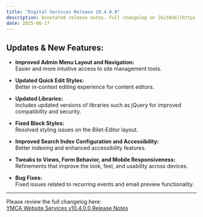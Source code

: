 ```yaml
---
title: "Digital Services Release 10.4.0.0"
description: Annotated release notes. Full changelog on [GitHub](https://github.com/YCloudYUSA/yusaopeny/releases/tag/10.4.0.0)
date: 2025-06-17
---
```


## Updates & New Features:

- **Improved Admin Menu Layout and Navigation:**  
Easier and more intuitive access to site management tools.

- **Updated Quick Edit Styles:**  
Better in-context editing experience for content editors.

- **Updated Libraries:**  
Includes updated versions of libraries such as jQuery for improved compatibility and security.

- **Fixed Block Styles:**  
Resolved styling issues on the Bilet-Editor layout.

- **Improved Search Index Configuration and Accessibility:**  
Better indexing and enhanced accessibility features.

- **Tweaks to Views, Form Behavior, and Mobile Responsiveness:**  
Refinements that improve the look, feel, and usability across devices.

- **Bug Fixes:**  
Fixed issues related to recurring events and email preview functionality.

---

Please review the full changelog here:  
[YMCA Website Services v10.4.0.0 Release Notes](https://github.com/YCloudYUSA/yusaopeny/releases/tag/10.4.0.0)
